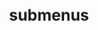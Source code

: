 ---
layout: page
title: submenus
nav: true
nav_order: 6
dropdown: true
children: 
    - title: publications
      permalink: /publications/
    - title: divider
    - title: teaching
      permalink: /teaching/
    - title: divider
    - title: cv
      permalink: /cv/
---